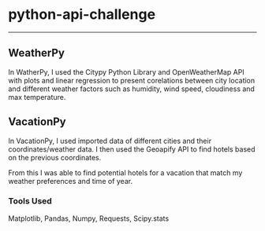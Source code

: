 # python-api-challenge
---
## WeatherPy
In WatherPy, I used the Citypy Python Library and OpenWeatherMap API with plots and linear regression to present corelations between city location and different weather factors such as humidity, wind speed, cloudiness and max temperature.

## VacationPy
In VacationPy, I used imported data of different cities and their coordinates/weather data. I then used the Geoapify API to find hotels based on the previous coordinates.

From this I was able to find potential hotels for a vacation that match my weather preferences and time of year.

### Tools Used
Matplotlib, Pandas, Numpy, Requests, Scipy.stats
